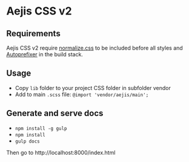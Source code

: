 # Aejis CSS v2

## Requirements

Aejis CSS v2 require [normalize.css](https://github.com/necolas/normalize.css) to be included before all styles
and [Autoprefixer](https://github.com/postcss/autoprefixer) in the build stack.

## Usage

* Copy `lib` folder to your project CSS folder in subfolder vendor
* Add to main `.scss` file: `@import 'vendor/aejis/main';`

## Generate and serve docs

* `npm install -g gulp`
* `npm install`
* `gulp docs`

Then go to http://localhost:8000/index.html
